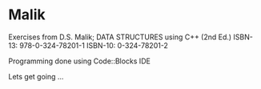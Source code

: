 # Malik

Exercises from D.S. Malik; DATA STRUCTURES using C++ (2nd Ed.)
ISBN-13: 978-0-324-78201-1
ISBN-10: 0-324-78201-2

Programming done using Code::Blocks IDE

Lets get going ...


